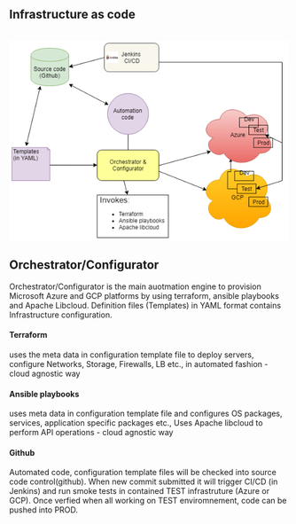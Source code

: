 <h2>Infrastructure as code</h2>

&nbsp; &nbsp;![alt text](https://github.com/hgolla-repos/kube-demo/blob/master/Orchestrator1.png)


<h2>Orchestrator/Configurator</h2>
Orchestrator/Configurator is the main auotmation engine to provision Microsoft Azure and GCP platforms by using terraform, ansible playbooks and Apache Libcloud. Definition files (Templates) in YAML  format contains Infrastructure configuration.

<h4> Terraform </h4> uses the meta data in configuration template file to deploy servers, configure Networks, Storage, Firewalls, LB etc., in automated fashion - cloud agnostic way
<h4> Ansible playbooks </h4> uses meta data in configuration template file and configures OS packages, services, application specific packages etc., Uses Apache libcloud to perform API operations - cloud agnostic way
<h4> Github </h4>
Automated code, configuration template files will be checked into source code control(github). When new commit submitted it will trigger CI/CD (in Jenkins) and run smoke tests in contained TEST infrastruture (Azure or GCP). Once verfied when all working on TEST enviromnement, code can be pushed into PROD. 

